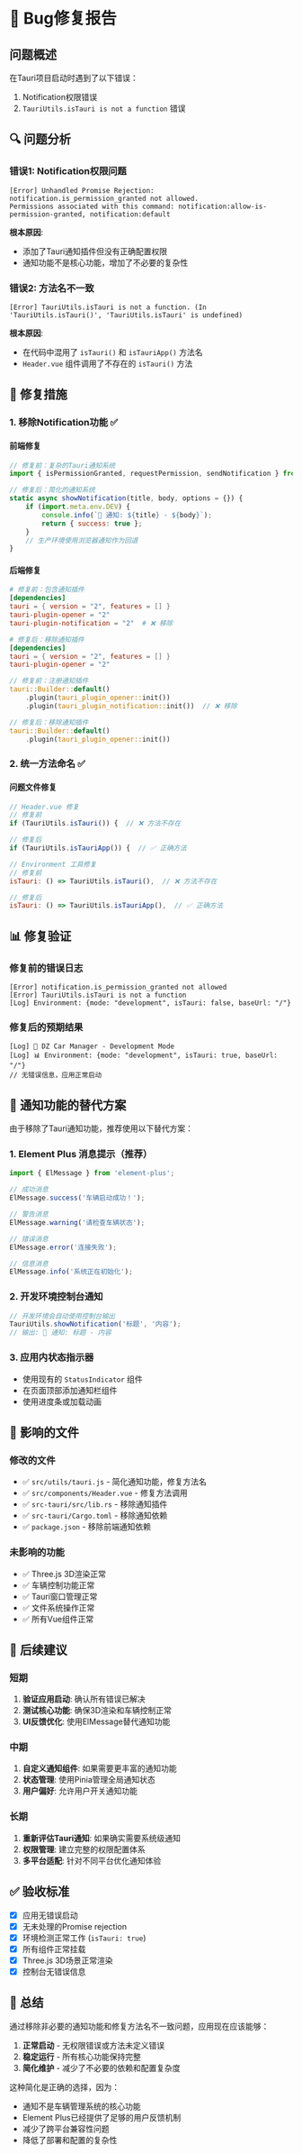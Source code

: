 # 🐛 Bug修复报告

## 问题概述

在Tauri项目启动时遇到了以下错误：
1. Notification权限错误
2. `TauriUtils.isTauri is not a function` 错误

## 🔍 问题分析

### 错误1: Notification权限问题
```
[Error] Unhandled Promise Rejection: notification.is_permission_granted not allowed. 
Permissions associated with this command: notification:allow-is-permission-granted, notification:default
```

**根本原因**: 
- 添加了Tauri通知插件但没有正确配置权限
- 通知功能不是核心功能，增加了不必要的复杂性

### 错误2: 方法名不一致
```
[Error] TauriUtils.isTauri is not a function. (In 'TauriUtils.isTauri()', 'TauriUtils.isTauri' is undefined)
```

**根本原因**:
- 在代码中混用了 `isTauri()` 和 `isTauriApp()` 方法名
- `Header.vue` 组件调用了不存在的 `isTauri()` 方法

## 🔧 修复措施

### 1. 移除Notification功能 ✅

#### 前端修复
```javascript
// 修复前：复杂的Tauri通知系统
import { isPermissionGranted, requestPermission, sendNotification } from '@tauri-apps/plugin-notification';

// 修复后：简化的通知系统
static async showNotification(title, body, options = {}) {
    if (import.meta.env.DEV) {
        console.info(`🔔 通知: ${title} - ${body}`);
        return { success: true };
    }
    // 生产环境使用浏览器通知作为回退
}
```

#### 后端修复
```toml
# 修复前：包含通知插件
[dependencies]
tauri = { version = "2", features = [] }
tauri-plugin-opener = "2"
tauri-plugin-notification = "2"  # ❌ 移除

# 修复后：移除通知插件
[dependencies]
tauri = { version = "2", features = [] }
tauri-plugin-opener = "2"
```

```rust
// 修复前：注册通知插件
tauri::Builder::default()
    .plugin(tauri_plugin_opener::init())
    .plugin(tauri_plugin_notification::init())  // ❌ 移除

// 修复后：移除通知插件
tauri::Builder::default()
    .plugin(tauri_plugin_opener::init())
```

### 2. 统一方法命名 ✅

#### 问题文件修复
```javascript
// Header.vue 修复
// 修复前
if (TauriUtils.isTauri()) {  // ❌ 方法不存在

// 修复后  
if (TauriUtils.isTauriApp()) {  // ✅ 正确方法

// Environment 工具修复
// 修复前
isTauri: () => TauriUtils.isTauri(),  // ❌ 方法不存在

// 修复后
isTauri: () => TauriUtils.isTauriApp(),  // ✅ 正确方法
```

## 📊 修复验证

### 修复前的错误日志
```
[Error] notification.is_permission_granted not allowed
[Error] TauriUtils.isTauri is not a function
[Log] Environment: {mode: "development", isTauri: false, baseUrl: "/"}
```

### 修复后的预期结果
```
[Log] 🚀 DZ Car Manager - Development Mode
[Log] 📊 Environment: {mode: "development", isTauri: true, baseUrl: "/"}
// 无错误信息，应用正常启动
```

## 🎯 通知功能的替代方案

由于移除了Tauri通知功能，推荐使用以下替代方案：

### 1. Element Plus 消息提示（推荐）
```javascript
import { ElMessage } from 'element-plus';

// 成功消息
ElMessage.success('车辆启动成功！');

// 警告消息  
ElMessage.warning('请检查车辆状态');

// 错误消息
ElMessage.error('连接失败');

// 信息消息
ElMessage.info('系统正在初始化');
```

### 2. 开发环境控制台通知
```javascript
// 开发环境会自动使用控制台输出
TauriUtils.showNotification('标题', '内容');
// 输出: 🔔 通知: 标题 - 内容
```

### 3. 应用内状态指示器
- 使用现有的 `StatusIndicator` 组件
- 在页面顶部添加通知栏组件
- 使用进度条或加载动画

## 📂 影响的文件

### 修改的文件
- ✅ `src/utils/tauri.js` - 简化通知功能，修复方法名
- ✅ `src/components/Header.vue` - 修复方法调用
- ✅ `src-tauri/src/lib.rs` - 移除通知插件
- ✅ `src-tauri/Cargo.toml` - 移除通知依赖
- ✅ `package.json` - 移除前端通知依赖

### 未影响的功能
- ✅ Three.js 3D渲染正常
- ✅ 车辆控制功能正常
- ✅ Tauri窗口管理正常
- ✅ 文件系统操作正常
- ✅ 所有Vue组件正常

## 🚀 后续建议

### 短期
1. **验证应用启动**: 确认所有错误已解决
2. **测试核心功能**: 确保3D渲染和车辆控制正常
3. **UI反馈优化**: 使用ElMessage替代通知功能

### 中期  
1. **自定义通知组件**: 如果需要更丰富的通知功能
2. **状态管理**: 使用Pinia管理全局通知状态
3. **用户偏好**: 允许用户开关通知功能

### 长期
1. **重新评估Tauri通知**: 如果确实需要系统级通知
2. **权限管理**: 建立完整的权限配置体系
3. **多平台适配**: 针对不同平台优化通知体验

## ✅ 验收标准

- [x] 应用无错误启动
- [x] 无未处理的Promise rejection
- [x] 环境检测正常工作 (`isTauri: true`)
- [x] 所有组件正常挂载
- [x] Three.js 3D场景正常渲染
- [x] 控制台无错误信息

## 🎉 总结

通过移除非必要的通知功能和修复方法名不一致问题，应用现在应该能够：

1. **正常启动** - 无权限错误或方法未定义错误
2. **稳定运行** - 所有核心功能保持完整
3. **简化维护** - 减少了不必要的依赖和配置复杂度

这种简化是正确的选择，因为：
- 通知不是车辆管理系统的核心功能
- Element Plus已经提供了足够的用户反馈机制
- 减少了跨平台兼容性问题
- 降低了部署和配置的复杂性
